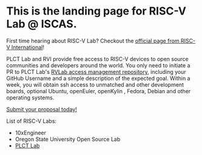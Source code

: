 # This is the landing page for RISC-V Lab @ ISCAS.

First time hearing about RISC-V Lab? Checkout the [official page from RISC-V International](https://riscv.org/risc-v-lab-partner/)!

PLCT Lab and RVI provide free access to RISC-V devices to open source communities and developers around the world. You only need to initiate a PR to PLCT Lab's [RVLab access management repository](https://github.com/plctlab/riscv-lab-access), including your GitHub Username and a simple description of the expected goal. Within a week, you will obtain ssh access to unmatched and other development boards, optional Ubuntu, openEuler, openKylin , Fedora, Debian and other operating systems.

[Submit your proposal today!](https://github.com/plctlab/riscv-lab-access)

List of RISC-V Labs:

- 10xEngineer
- Oregon State University Open Source Lab
- [PLCT Lab](https://github.com/plctlab)
